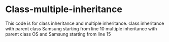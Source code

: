 # Class-multiple-inheritance
This code is for class inheritance and multiple inheritance. 
class inheritance with parent class Samsung starting from line 10
multiple inheritance with parent class OS and Samsung starting from line 15

